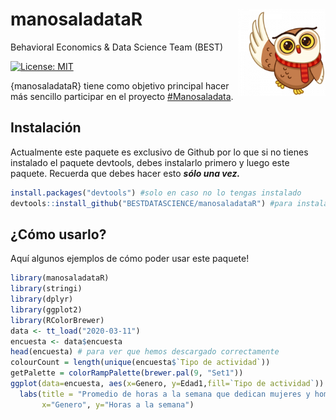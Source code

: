 # manosaladataR <img src="man/figures/polarowl1.png" align="right" height=140/>

Behavioral Economics & Data Science Team (BEST)

[![License:
MIT](https://img.shields.io/badge/License-MIT-yellow.svg)](https://opensource.org/licenses/MIT)

{manosaladataR} tiene como objetivo principal hacer más sencillo participar en el proyecto [\#Manosaladata](https://github.com/BESTDATASCIENCE/manos-a-la-data). 

## Instalación

Actualmente este paquete es exclusivo de Github por lo que si no tienes instalado el paquete devtools, debes instalarlo primero y luego este paquete. Recuerda que debes hacer esto ***sólo una vez.***

``` r
install.packages("devtools") #solo en caso no lo tengas instalado
devtools::install_github("BESTDATASCIENCE/manosaladataR") #para instalar este paquete
```

## ¿Cómo usarlo?
Aquí algunos ejemplos de cómo poder usar este paquete!

``` r
library(manosaladataR)
library(stringi)
library(dplyr)
library(ggplot2)
library(RColorBrewer)
data <- tt_load("2020-03-11")
encuesta <- data$encuesta
head(encuesta) # para ver que hemos descargado correctamente
colourCount = length(unique(encuesta$`Tipo de actividad`))
getPalette = colorRampPalette(brewer.pal(9, "Set1"))
ggplot(data=encuesta, aes(x=Genero, y=Edad1,fill=`Tipo de actividad`)) + geom_bar(stat="identity") + scale_fill_manual(name="Actividades",values = colorRampPalette(brewer.pal(12, "Set2"))(colourCount))+
  labs(title = "Promedio de horas a la semana que dedican mujeres y hombres adultos a actividades diarias, 2010", subtitle = "Adultos entre 30 y 49 años",caption = "Fuente: INEI",
       x="Genero", y="Horas a la semana")
```
